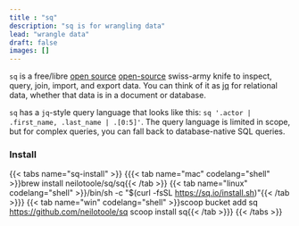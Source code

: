 ```yaml
---
title : "sq"
description: "sq is for wrangling data"
lead: "wrangle data"
draft: false
images: []
---
```

`sq` is a free/libre [open source](https://github.com/neilotoole/sq) <a href="">open-source</a> swiss-army knife
to inspect, query, join, import, and export data. You can think of it as [jq](https://stedolan.github.io/jq/) for
relational data, whether that data is in a document or database.

`sq` has a `jq`-style query language that looks like this: `sq '.actor | .first_name, .last_name | .[0:5]'`.
The query language is limited in scope, but for complex queries, you can fall back to database-native
SQL queries.

### Install

{{< tabs name="sq-install" >}}
{{{< tab name="mac" codelang="shell" >}}brew install neilotoole/sq/sq{{< /tab >}}
{{< tab name="linux" codelang="shell" >}}/bin/sh -c "$(curl -fsSL https://sq.io/install.sh)"{{< /tab >}}}
{{< tab name="win"  codelang="shell" >}}scoop bucket add sq https://github.com/neilotoole/sq
scoop install sq{{< /tab >}}}
{{< /tabs >}}
